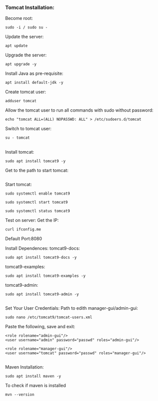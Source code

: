 ### Tomcat Installation: 

Become root:
``` 
sudo -i / sudo su - 
```
Update the server: 
```
apt update 
```
Upgrade the server: 
```
apt upgrade -y 
```

Install Java as pre-requisite: 
```
apt install default-jdk -y 
```
Create tomcat user: 
```
adduser tomcat 
```
Allow the tomcat user to run all commands with sudo without password:
```
echo "tomcat ALL=(ALL) NOPASSWD: ALL" > /etc/sudoers.d/tomcat
```
Switch to tomcat user: 
```
su - tomcat   
```
##
Install tomcat: 
```
sudo apt install tomcat9 -y 
``` 
Get to the path to start tomcat: 
```cd /etc/tomcat9  
```
Start tomcat:
``` 
sudo systemctl enable tomcat9
```
```
sudo systemctl start tomcat9
```
```
sudo systemctl status tomcat9
```
Test on server:
Get the IP:
```  
curl ifconfig.me
``` 
Default Port:8080

Install Dependences:
tomcat9-docs: 
```
sudo apt install tomcat9-docs -y 
```
tomcat9-examples: 
```
sudo apt install tomcat9-examples -y
```
tomcat9-admin: 
```
sudo apt install tomcat9-admin -y
```
## 

Set Your User Credentials: 
Path to edith manager-gui/admin-gui:  
```
sudo nano /etc/tomcat9/tomcat-users.xml
```
Paste the following, save and exit: 
```
<role rolename="admin-gui"/>
<user username="admin" password="passwd" roles="admin-gui"/>

<role rolename="manager-gui"/>
<user username="tomcat" password="passwd" roles="manager-gui"/>
```
##

Maven Installation: 
```
sudo apt install maven -y 
```
To check if maven is installed 
```
mvn --version
```
##
